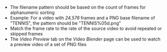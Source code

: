 - The filename pattern should be based on the count of frames  for alphanumeric sorting
- Example: For a video with _24,578_ frames and a PNG base filename of "TENNIS", the pattern should be "TENNIS%05d.png"
- Match the frame rate to the rate of the source video to avoid repeated or skipped frames
- The _Video Preview_ tab on the _Video Blender_ page can be used to watch a preview video of a set of PNG files
